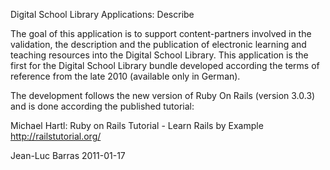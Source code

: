 Digital School Library Applications: Describe

The goal of this application is to support content-partners involved in the
validation, the description and the publication of electronic learning and
teaching resources into the Digital School Library. This application is the
first for the Digital School Library bundle developed according the terms of
reference from the late 2010 (available only in German).

The development follows the new version of Ruby On Rails (version 3.0.3) and
is done according the published tutorial:

Michael Hartl: Ruby on Rails Tutorial - Learn Rails by Example
http://railstutorial.org/

Jean-Luc Barras
2011-01-17
